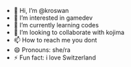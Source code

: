 - 👋 Hi, I’m @kroswan
- 👀 I’m interested in gamedev
- 🌱 I’m currently learning codes
- 💞️ I’m looking to collaborate with kojima
- 📫 How to reach me you dont
- 😄 Pronouns: she/ra
- ⚡ Fun fact: i love Switzerland

<!---
kroswan/kroswan is a ✨ special ✨ repository because its `README.md` (this file) appears on your GitHub profile.
You can click the Preview link to take a look at your changes.
--->
